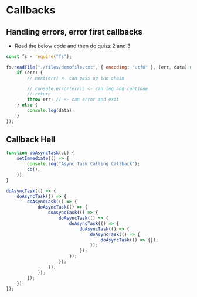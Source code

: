 # Callbacks

<!-- 🤔🤔🤔🤔🤔 QUIZ 1 🤔🤔🤔🤔🤔 -->

## Handling errors, error first callbacks

* Read the below code and then do quizz 2 and 3

```js
const fs = require("fs");

fs.readFile("./files/demofile.txt", { encoding: "utf8" }, (err, data) => {
    if (err) {
        // next(err) <- can pass up the chain

        // console.error(err); <- can log and continue
        // return
        throw err; // <- can error and exit
    } else {
        console.log(data);
    }
});
```

<!-- 🤔🤔🤔🤔🤔 QUIZ 2 + 3 🤔🤔🤔🤔🤔 -->

## Callback Hell

```js
function doAsyncTask(cb) {
    setImmediate(() => {
        console.log("Async Task Calling Callback");
        cb();
    });
}

doAsyncTask(() => {
    doAsyncTask(() => {
        doAsyncTask(() => {
            doAsyncTask(() => {
                doAsyncTask(() => {
                    doAsyncTask(() => {
                        doAsyncTask(() => {
                            doAsyncTask(() => {
                                doAsyncTask(() => {
                                    doAsyncTask(() => {});
                                });
                            });
                        });
                    });
                });
            });
        });
    });
});
```
